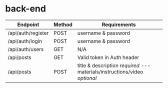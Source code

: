 # back-end

Endpoint | Method | Requirements
------------ | ------------- | ------------- 
/api/auth/register | POST | username & password
/api/auth/login | POST | username & password
/api/auth/users | GET | N/A
/api/posts | GET | Valid token in Auth header
/api/posts | POST | title & description *required* --- materials/instructions/video *optional*
